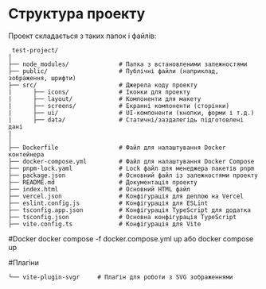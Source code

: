 # Структура проекту

Проект складається з таких папок і файлів:

```
 test-project/
│
├── node_modules/              # Папка з встановленими залежностями
├── public/                    # Публічні файли (наприклад, зображення, шрифти)
├── src/                       # Джерела коду проекту
|      ├── icons/              # Іконки для проекту
|      ├── layout/             # Компоненти для макету 
|      ├── screens/            # Екранні компоненти (сторінки)
|      ├── ui/                 # UI-компоненти (кнопки, форми і т.д.)
|      ├── data/               # Статичні/заздалегідь підготовлені дані
| 
│
├── Dockerfile                 # Файл для налаштування Docker контейнера
├── docker-compose.yml         # Файл для налаштування Docker Compose
├── pnpm-lock.yaml             # Lock файл для менеджера пакетів pnpm
├── package.json               # Основний файл із залежностями проекту
├── README.md                  # Документація проекту
├── index.html                 # Основний HTML файл
├── vercel.json                # Конфігурація для деплою на Vercel
├── eslint.config.js           # Конфігурація для ESLint
├── tsconfig.app.json          # Конфігурація TypeScript для додатка
├── tsconfig.json              # Основна конфігурація TypeScript
├── vite.config.ts             # Конфігурація для Vite
```
#Docker 
docker compose -f docker.compose.yml up або docker compose up

#Плагіни

    └── vite-plugin-svgr     # Плаґін для роботи з SVG зображеннями